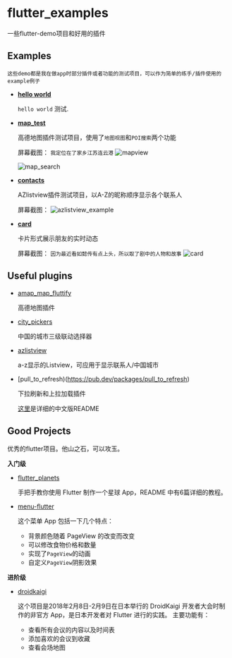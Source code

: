 # flutter_examples
一些flutter-demo项目和好用的插件

## Examples

```
这些demo都是我在做app时部分插件或者功能的测试项目，可以作为简单的练手/插件使用的example例子
```

* [**hello world**](https://github.com/WxxShirley/flutter_examples/tree/master/hello_world)
   
   ```hello world``` 测试.
  

* [**map_test**](https://github.com/WxxShirley/flutter_examples/tree/master/map_test)
   
   高德地图插件测试项目，使用了`地图视图`和`POI搜索`两个功能
   
   屏幕截图：
      ```我定位在了家乡江苏连云港```
     ![mapview](https://github.com/WxxShirley/flutter_examples/blob/master/screenshots/map_test1.jpg)
   
     ![map_search](https://github.com/WxxShirley/flutter_examples/blob/master/screenshots/map_test2.jpg)
   

* [**contacts**](https://github.com/WxxShirley/flutter_examples/tree/master/contacts)

   AZlistview插件测试项目，以A-Z的昵称顺序显示各个联系人
   
   屏幕截图：
     ![azlistview_example](https://github.com/WxxShirley/flutter_examples/blob/master/screenshots/contacts.png)
   
* [**card**](https://github.com/WxxShirley/flutter_examples/tree/master/card)
   
   卡片形式展示朋友的实时动态

   屏幕截图：
      ```因为最近看如懿传有点上头，所以取了剧中的人物和故事```
      ![card](https://github.com/WxxShirley/flutter_examples/blob/master/screenshots/card.jpg)
      
   
## Useful plugins

* [amap_map_fluttify](https://pub.dev/packages/amap_map_fluttify)

   高德地图插件

* [city_pickers](https://pub.dev/packages/city_pickers)

   中国的城市三级联动选择器

* [azlistview](https://pub.dev/packages/azlistview)

   a-z显示的Listview，可应用于显示联系人/中国城市

* [pull_to_refresh)(https://pub.dev/packages/pull_to_refresh)

   下拉刷新和上拉加载插件
   
   [这里](https://github.com/peng8350/flutter_pulltorefresh/blob/master/README_CN.md)是详细的中文版README

## Good Projects
优秀的flutter项目。他山之石，可以攻玉。

**入门级**
 * [flutter_planets](https://github.com/sergiandreplace/flutter_planets_tutorial)
    
   手把手教你使用 Flutter 制作一个星球 App，README 中有6篇详细的教程。
  
 * [menu-flutter](https://github.com/braulio94/menu_flutter)
   
   这个菜单 App 包括一下几个特点：
   * 背景颜色随着 PageView 的改变而改变
   * 可以修改食物价格和数量
   * 实现了`PageView`的动画
   * 自定义`PageView`阴影效果
  

**进阶级**
 * [droidkaigi](https://github.com/konifar/droidkaigi2018-flutter)
   
   这个项目是2018年2月8日-2月9日在日本举行的 DroidKaigi 开发者大会时制作的非官方 App，是日本开发者对 Flutter 进行的实践。
   主要功能有：
   * 查看所有会议的内容以及时间表
   * 添加喜欢的会议到收藏
   * 查看会场地图
   
